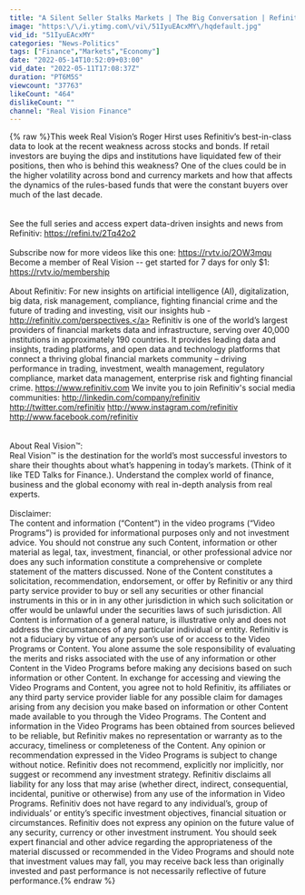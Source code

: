```yaml
---
title: "A Silent Seller Stalks Markets | The Big Conversation | Refinitiv"
image: "https:\/\/i.ytimg.com\/vi\/51IyuEAcxMY\/hqdefault.jpg"
vid_id: "51IyuEAcxMY"
categories: "News-Politics"
tags: ["Finance","Markets","Economy"]
date: "2022-05-14T10:52:09+03:00"
vid_date: "2022-05-11T17:08:37Z"
duration: "PT6M5S"
viewcount: "37763"
likeCount: "464"
dislikeCount: ""
channel: "Real Vision Finance"
---
```

{% raw %}This week Real Vision’s Roger Hirst uses Refinitiv’s best-in-class data to look at the recent weakness across stocks and bonds. If retail investors are buying the dips and institutions have liquidated few of their positions, then who is behind this weakness? One of the clues could be in the higher volatility across bond and currency markets and how that affects the dynamics of the rules-based funds that were the constant buyers over much of the last decade.<br /><br /><br />See the full series and access expert data-driven insights and news from Refinitiv: <a rel="nofollow" target="blank" href="https://refini.tv/2Tq42o2">https://refini.tv/2Tq42o2</a> <br /><br />Subscribe now for more videos like this one: <a rel="nofollow" target="blank" href="https://rvtv.io/2OW3mqu">https://rvtv.io/2OW3mqu</a>  <br />Become a member of Real Vision -- get started for 7 days for only $1: <a rel="nofollow" target="blank" href="https://rvtv.io/membership">https://rvtv.io/membership</a> <br /><br />About Refinitiv: For new insights on artificial intelligence (AI), digitalization, big data, risk management, compliance, fighting financial crime and the future of trading and investing, visit our insights hub - <a rel="nofollow" target="blank" href="http://refinitiv.com/perspectives.">http://refinitiv.com/perspectives.</a> Refinitiv is one of the world’s largest providers of financial markets data and infrastructure, serving over 40,000 institutions in approximately 190 countries. It provides leading data and insights, trading platforms, and open data and technology platforms that connect a thriving global financial markets community – driving performance in trading, investment, wealth management, regulatory compliance, market data management, enterprise risk and fighting financial crime. <a rel="nofollow" target="blank" href="https://www.refinitiv.com">https://www.refinitiv.com</a> We invite you to join Refinitiv's social media communities: <a rel="nofollow" target="blank" href="http://linkedin.com/company/refinitiv">http://linkedin.com/company/refinitiv</a> <a rel="nofollow" target="blank" href="http://twitter.com/refinitiv">http://twitter.com/refinitiv</a> <a rel="nofollow" target="blank" href="http://www.instagram.com/refinitiv">http://www.instagram.com/refinitiv</a> <a rel="nofollow" target="blank" href="http://www.facebook.com/refinitiv">http://www.facebook.com/refinitiv</a>  <br /><br /><br />About Real Vision™: <br />Real Vision™ is the destination for the world’s most successful investors to share their thoughts about what’s happening in today’s markets. (Think of it like TED Talks for Finance.). Understand the complex world of finance, business and the global economy with real in-depth analysis from real experts.<br /><br />Disclaimer: <br />The content and information (“Content”) in the video programs (“Video Programs”) is provided for informational purposes only and not investment advice. You should not construe any such Content, information or other material as legal, tax, investment, financial, or other professional advice nor does any such information constitute a comprehensive or complete statement of the matters discussed. None of the Content constitutes a solicitation, recommendation, endorsement, or offer by Refinitiv or any third party service provider to buy or sell any securities or other financial instruments in this or in in any other jurisdiction in which such solicitation or offer would be unlawful under the securities laws of such jurisdiction. All Content is information of a general nature, is illustrative only and does not address the circumstances of any particular individual or entity. Refinitiv is not a fiduciary by virtue of any person’s use of or access to the Video Programs or Content. You alone assume the sole responsibility of evaluating the merits and risks associated with the use of any information or other Content in the Video Programs before making any decisions based on such information or other Content. In exchange for accessing and viewing the Video Programs and Content, you agree not to hold Refinitiv, its affiliates or any third party service provider liable for any possible claim for damages arising from any decision you make based on information or other Content made available to you through the Video Programs. The Content and information in the Video Programs has been obtained from sources believed to be reliable, but Refinitiv makes no representation or warranty as to the accuracy, timeliness or completeness of the Content. Any opinion or recommendation expressed in the Video Programs is subject to change without notice. Refinitiv does not recommend, explicitly nor implicitly, nor suggest or recommend any investment strategy. Refinitiv disclaims all liability for any loss that may arise (whether direct, indirect, consequential, incidental, punitive or otherwise) from any use of the information in Video Programs. Refinitiv does not have regard to any individual’s, group of individuals’ or entity’s specific investment objectives, financial situation or circumstances. Refinitiv does not express any opinion on the future value of any security, currency or other investment instrument. You should seek expert financial and other advice regarding the appropriateness of the material discussed or recommended in the Video Programs and should note that investment values may fall, you may receive back less than originally invested and past performance is not necessarily reflective of future performance.{% endraw %}
